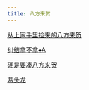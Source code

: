 ```yaml
---
title: 八方来贺
---
```


[从上家手里捡来的八方来贺](https://youtu.be/NoXAO1KA5I0?t=639)

[纠结拿不拿♠A](https://youtu.be/elQ2M4xbBMQ?t=959)

[硬是要凑八方来贺](https://youtu.be/pFgDVn34tZY?t=493)

[两头龙](https://youtu.be/pFgDVn34tZY?t=1330)
